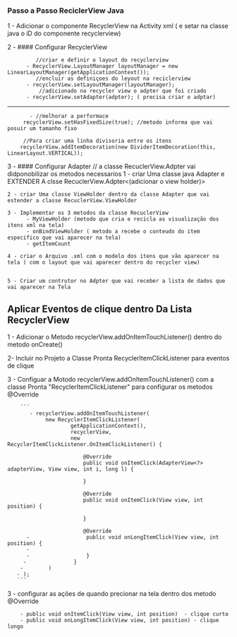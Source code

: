 ### Passo a Passo ReciclerView Java



  1 - Adicionar o componente RecyclerView na Activity xml ( e setar na classe java o iD do componente recyclerview)
  
  >
  2 - #### Configurar RecyclerView

             //criar e definir o layout do recyclerview
          - RecyclerView.LayoutManager layoutManager = new LinearLayoutManager(getApplicationContext());
             //encluir as definiçoes do leyout na reciclerview
          - recyclerView.setLayoutManager(layoutManager); 
              //adicionado na recycler view o adpter que foi criado
          - recyclerView.setAdapter(adpter); ( precisa criar o adptar)

--------------------------------------------------------------------------
           - //melhorar a performace
         recyclerView.setHasFixedSize(true); //metodo informa que vai posuir um tamanho fixo

         //Para criar uma linha divisoria entre os itens
        recyclerView.addItemDecoration(new DividerItemDecoration(this, LinearLayout.VERTICAL));


  3 - #### Configurar Adapter
                                             // a classe RecuclerView.Adpter vai didponobilizar os metodos necessarios 
    1 - criar Uma classe java Adapter e EXTENDER A clsse RecuclerView.Adpter<(adicionar o view holder)>

    2 - criar Uma classe ViewHolder dentro da classe Adapter que vai estender a classe RecuclerView.ViewHolder

    3 - Implementar os 3 metodos da classe RecuclerView
          - MyViewHolder (metodo que cria e recicla as visualização dos itens xml na tela)
          - onBindViewHolder ( metodo a recebe o conteudo do item especifico que vai aparecer na tela)
          - getItemCount

    4 - criar o Arquivo .xml com o modelo dos itens que vão aparecer na tela ( com o layout que vai aparecer dentro do recycler view)
       

    5 - Criar um contrutor no Adpter que vai receber a lista de dados que vai aparecer na Tela    


 ## Aplicar Eventos de clique dentro Da Lista RecyclerView

 1 - Adicionar o Metodo recyclerView.addOnItemTouchListener() dentro do metodo onCreate()

 2- Incluir no Projeto a Classe Pronta RecyclerItemClickListener para eventos de clique

 3 - Configuar a Motodo recyclerView.addOnItemTouchListener() com a classe Pronta "RecyclerItemClickListener" para configurar os metodos @Override
        
        ´´´
           - recyclerView.addOnItemTouchListener(
                new RecyclerItemClickListener(
                        getApplicationContext(),
                        recyclerView,
                        new RecyclerItemClickListener.OnItemClickListener() {

                            @Override
                            public void onItemClick(AdapterView<?> adapterView, View view, int i, long l) {

                            }

                            @Override
                            public void onItemClick(View view, int position) {

                            }

                            @Override
          -                  public void onLongItemClick(View view, int position) {
          -
          -                  }
         -               }
        -        )
       - );
       ´´´
  3 - configurar as ações de quando precionar na tela dentro dos metodo @Override 
      
        - public void onItemClick(View view, int position)  - clique curto
        - public void onLongItemClick(View view, int position) - clique longo
           

